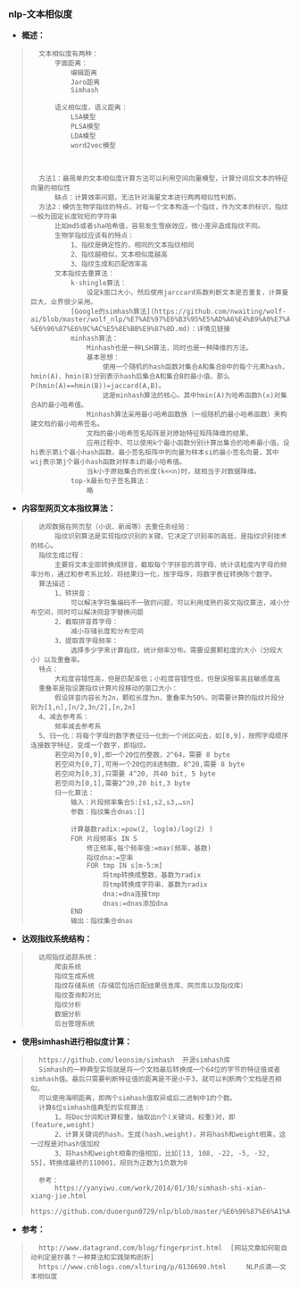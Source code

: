 ### nlp-文本相似度
- **概述：**
>       文本相似度有两种：
>           字面距离：
>               编辑距离
>               Jaro距离
>               Simhash
>
>           语义相似度，语义距离：
>               LSA模型
>               PLSA模型
>               LDA模型
>               word2vec模型
>
>
>
>       方法1：最简单的文本相似度计算方法可以利用空间向量模型，计算分词后文本的特征向量的相似性
>           缺点：计算效率问题，无法针对海量文本进行两两相似性判断。
>       方法2：模仿生物学指纹的特点，对每一个文本构造一个指纹，作为文本的标识，指纹一般为固定长度较短的字符串
>           比如md5或者sha哈希值，容易发生雪崩效应，微小差异造成指纹不同。
>           生物学指纹应该有的特点：
>               1、指纹是确定性的，相同的文本指纹相同
>               2、指纹越相似，文本相似度越高
>               3、指纹生成和匹配效率高
>           文本指纹去重算法：
>               k-shingle算法：
>                   设定k窗口大小，然后使用jarccard系数判断文本是否重复，计算量巨大，业界很少采用。
>               [Google的simhash算法](https://github.com/nwaiting/wolf-ai/blob/master/wolf_nlp/%E7%AE%97%E6%B3%95%E5%AD%A6%E4%B9%A0%E7%AC%94%E8%AE%B0/google%E7%AE%97%E6%B3%95/Simhash-%E6%96%87%E6%9C%AC%E5%8E%BB%E9%87%8D.md)：详情见链接
>               minhash算法：
>                   Minhash也是一种LSH算法，同时也是一种降维的方法。
>                   基本思想：
>                       使用一个随机的hash函数对集合A和集合B中的每个元素hash，hmin(A)、hmin(B)分别表示hash后集合A和集合B的最小值，那么P(hmin(A)==hmin(B))=jaccard(A,B)。
>                       这是minhash算法的核心。其中hmin(A)为哈希函数h(x)对集合A的最小哈希值。
>                   Minhash算法采用最小哈希函数族（一组随机的最小哈希函数）来构建文档的最小哈希签名。
>                   文档的最小哈希签名矩阵是对原始特征矩阵降维的结果。
>                   应用过程中，可以使用k个最小函数分别计算出集合的哈希最小值。设hi表示第i个最小hash函数，最小签名矩阵中列向量为样本si的最小签名向量，其中wij表示第j个最小hash函数对样本i的最小哈希值。
>                   当k小于原始集合的长度(k<<n)时，就相当于对数据降维。
>               top-k最长句子签名算法：
>                   略
>
>

- **内容型网页文本指纹算法：**
>       达观数据在网页型（小说、新闻等）去重任务经验：
>           指纹识别算法是实现指纹识别的关键，它决定了识别率的高低，是指纹识别技术的核心。
>       指纹生成过程：
>           主要将文本全部转换成拼音，截取每个字拼音的首字母、统计该粒度内字母的频率分布，通过和参考系比较，将结果归一化，按字母序，将数字表征转换陈个数字。
>       算法描述：
>           1、转拼音：
>               可以解决字符集编码不一致的问题，可以利用成熟的英文指纹算法，减小分布空间，同时可以解决同音字替换问题
>           2、截取拼音首字母：
>               减小存储长度和分布空间
>           3、提取首字母频率：
>               选择多少字来计算指纹，统计频率分布。需要设置颗粒度的大小（分段大小）以及重叠率。
>       特点：
>           大粒度容错性高，但是匹配率低；小粒度容错性低，但是误报率高且敏感度高
>       重叠率是指设置指纹计算片段移动的窗口大小：
>           假设拼音内容长为2n，颗粒长度为n，重叠率为50%，则需要计算的指纹片段分别为[1,n],[n/2,3n/2],[n,2n]
>       4、减去参考系：
>           频率减去参考系
>       5、归一化：将每个字母的数字表征归一化到一个闭区间去，如[0,9]，按照字母顺序连接数字特征，变成一个数字，即指纹。
>           若空间为[0,9],即一个20位的整数，2^64，需要 8 byte
>           若空间为[0,7],可用一个20位的8进制数，8^20,需要 8 byte
>           若空间为[0,3],只需要 4^20, 共40 bit, 5 byte
>           若空间为[0,1],需要2^20,20 bit,3 byte
>           归一化算法：
>               输入：片段频率集合S:[s1,s2,s3,…sn]
>               参数：指纹集合dnas:[]
>
>               计算基数radix:=pow(2, log(m)/log(2) )
>               FOR 片段频率s IN S
>                   修正频率,每个频率值:=max(频率，基数)
>                   指纹dna:=空串
>                   FOR tmp IN s[m-5:m]
>                       将tmp转换成整数，基数为radix
>                       将tmp转换成字符串，基数为radix
>                       dna:=dna连接tmp
>                       dnas:=dnas添加dna
>               END
>               输出：指纹集合dnas
>
>
>
>

- **达观指纹系统结构：**
>       达观指纹追踪系统：
>           爬虫系统
>           指纹生成系统
>           指纹存储系统（存储层包括匹配结果信息库、网页库以及指纹库）
>           指纹查询和对比
>           指纹分析
>           数据分析
>           后台管理系统
>
>
>
>
>

- **使用simhash进行相似度计算：**
>       https://github.com/leonsim/simhash  开源simhash库
>       Simhash的一种典型实现就是将一个文档最后转换成一个64位的字节的特征值或者simhash值。最后只需要判断特征值的距离是不是小于3，就可以判断两个文档是否相似。
>       可以使用海明距离，即两个simhash值取异或后二进制中1的个数。
>       计算6位simhash值典型的实现算法：
>           1、将Doc分词和计算权重，抽取出n个(关键词，权重)对，即(feature,weight)
>           2、计算关键词的hash，生成(hash,weight)，并将hash和weight相乘，这一过程是对hash值加权
>           3、将hash和weight相乘的值相加，比如[13, 108, -22, -5, -32, 55]，转换成最终的110001，规则为正数为1负数为0
>
>       参考：
>           https://yanyiwu.com/work/2014/01/30/simhash-shi-xian-xiang-jie.html
>           https://github.com/duoergun0729/nlp/blob/master/%E6%96%87%E6%A1%A3%E7%9B%B8%E4%BC%BC%E5%BA%A6.md
>
>
>
>

- **参考：**
>       http://www.datagrand.com/blog/fingerprint.html  [网站文章如何能自动判定是抄袭？一种算法和实践架构剖析]
>       https://www.cnblogs.com/xlturing/p/6136690.html     NLP点滴——文本相似度
>
>
>
>
>
>
>
>
>
>
>
>
